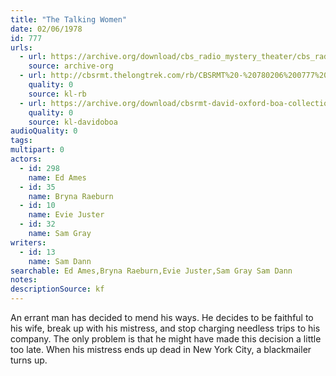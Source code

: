 ```yaml
---
title: "The Talking Women"
date: 02/06/1978
id: 777
urls: 
  - url: https://archive.org/download/cbs_radio_mystery_theater/cbs_radio_mystery_theater-0751-0800.zip/cbs_radio_mystery_theater-0751-0800%2Fcbsrmt_0777_the_talking_women.mp3
    source: archive-org
  - url: http://cbsrmt.thelongtrek.com/rb/CBSRMT%20-%20780206%200777%20The%20Talking%20Women_WLNH-FM_rb.mp3
    quality: 0
    source: kl-rb
  - url: https://archive.org/download/cbsrmt-david-oxford-boa-collection/CBSRMT-780206-0777-The-Talking-Women-(128-44)_WLNH-FM-{BoA}.mp3
    quality: 0
    source: kl-davidoboa
audioQuality: 0
tags: 
multipart: 0
actors:  
  - id: 298
    name: Ed Ames  
  - id: 35
    name: Bryna Raeburn  
  - id: 10
    name: Evie Juster  
  - id: 32
    name: Sam Gray
writers:  
  - id: 13
    name: Sam Dann
searchable: Ed Ames,Bryna Raeburn,Evie Juster,Sam Gray Sam Dann
notes: 
descriptionSource: kf
---
```

An errant man has decided to mend his ways. He decides to be faithful to his wife, break up with his mistress, and stop charging needless trips to his company. The only problem is that he might have made this decision a little too late. When his mistress ends up dead in New York City, a blackmailer turns up.